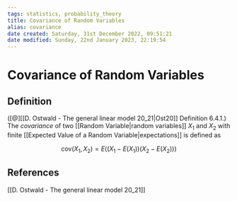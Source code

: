 ```yaml
---
tags: statistics, probability_theory
title: Covariance of Random Variables
alias: covariance
date created: Saturday, 31st December 2022, 09:51:21
date modified: Sunday, 22nd January 2023, 22:19:54
---
```


# Covariance of Random Variables

## Definition

([@][[D. Ostwald - The general linear model 20_21|Ost20]] Definition 6.4.1.) The _covariance_ of two [[Random Variable|random variables]] $X_1$ and $X_2$ with finite [[Expected Value of a Random Variable|expectations]] is defined as

$$\text{cov}(X_{1},X_2)= E ((X_1 − E(X_1))(X_2 − E(X_2)))$$

## References

[[D. Ostwald - The general linear model 20_21]]